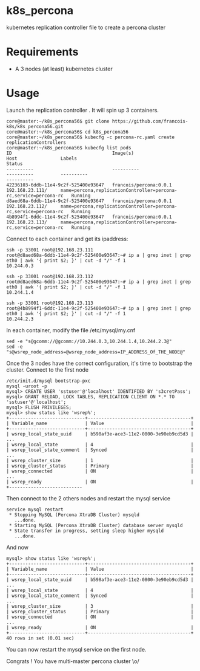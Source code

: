 k8s_percona
===========
kubernetes replication controller file to create a percona cluster

# Requirements
- A 3 nodes (at least) kubernetes cluster

# Usage
Launch the replication controller . It will spin up 3 containers.
```
core@master:~/k8s_percona56$ git clone https://github.com/francois-k8s/k8s_percona56.git
core@master:~/k8s_percona56$ cd k8s_percona56
core@master:~/k8s_percona56$ kubecfg -c percona-rc.yaml create replicationControllers
core@master:~/k8s_percona56$ kubecfg list pods
ID                                     Image(s)                                   Host                Labels                                                             Status
----------                             ----------                                 ----------          ----------                                                         ----------
42236103-6ddb-11e4-9c2f-525400e93647   francois/percona:0.0.1   192.168.23.111/     name=percona,replicationController=percona-rc,service=percona-rc   Running
d8aed68a-6ddb-11e4-9c2f-525400e93647   francois/percona:0.0.1   192.168.23.112/     name=percona,replicationController=percona-rc,service=percona-rc   Running
4b8994f1-6ddc-11e4-9c2f-525400e93647   francois/percona:0.0.1   192.168.23.113/     name=percona,replicationController=percona-rc,service=percona-rc   Running
```

Connect to each container and get its ipaddress:
```
ssh -p 33001 root@192.168.23.111
root@d8aed68a-6ddb-11e4-9c2f-525400e93647:~# ip a | grep inet | grep eth0 | awk '{ print $2; }' | cut -d "/" -f 1
10.244.0.3
```

```
ssh -p 33001 root@192.168.23.112
root@d8aed68a-6ddb-11e4-9c2f-525400e93647:~# ip a | grep inet | grep eth0 | awk '{ print $2; }' | cut -d "/" -f 1
10.244.1.4
```

```
ssh -p 33001 root@192.168.23.113
root@4b8994f1-6ddc-11e4-9c2f-525400e93647:~# ip a | grep inet | grep eth0 | awk '{ print $2; }' | cut -d "/" -f 1
10.244.2.3
```

In each container, modify the file /etc/mysql/my.cnf
```
sed -e "s@gcomm://@gcomm://10.244.0.3,10.244.1.4,10.244.2.3@"
sed -e "s@wsrep_node_address=@wsrep_node_address=IP_ADDRESS_Of_THE_NODE@"
```

Once the 3 nodes have the correct configuration, it's time to bootstrap the cluster.
Connect to the first node
```
/etc/init.d/mysql bootstrap-pxc
mysql -uroot -p
mysql> CREATE USER 'sstuser'@'localhost' IDENTIFIED BY 's3cretPass';
mysql> GRANT RELOAD, LOCK TABLES, REPLICATION CLIENT ON *.* TO 'sstuser'@'localhost';
mysql> FLUSH PRIVILEGES;
mysql> show status like 'wsrep%';
+----------------------------+--------------------------------------+
| Variable_name              | Value                                |
+----------------------------+--------------------------------------+
| wsrep_local_state_uuid     | b598af3e-ace3-11e2-0800-3e90eb9cd5d3 |
...
| wsrep_local_state          | 4                                    |
| wsrep_local_state_comment  | Synced                               |
...
| wsrep_cluster_size         | 1                                    |
| wsrep_cluster_status       | Primary                              |
| wsrep_connected            | ON                                   |
...
| wsrep_ready                | ON                                   |
+---------------------------

```
Then connect to the 2 others nodes and restart the mysql service
```
service mysql restart
 * Stopping MySQL (Percona XtraDB Cluster) mysqld
   ...done.
 * Starting MySQL (Percona XtraDB Cluster) database server mysqld
 * State transfer in progress, setting sleep higher mysqld
   ...done.

```

And now
```
mysql> show status like 'wsrep%';
+----------------------------+--------------------------------------+
| Variable_name              | Value                                |
+----------------------------+--------------------------------------+
| wsrep_local_state_uuid     | b598af3e-ace3-11e2-0800-3e90eb9cd5d3 |
...
| wsrep_local_state          | 4                                    |
| wsrep_local_state_comment  | Synced                               |
...
| wsrep_cluster_size         | 3                                    |
| wsrep_cluster_status       | Primary                              |
| wsrep_connected            | ON                                   |
...
| wsrep_ready                | ON                                   |
+----------------------------+--------------------------------------+
40 rows in set (0.01 sec)
```

You can now restart the mysql service on the first node.

Congrats ! You have multi-master percona cluster \o/
